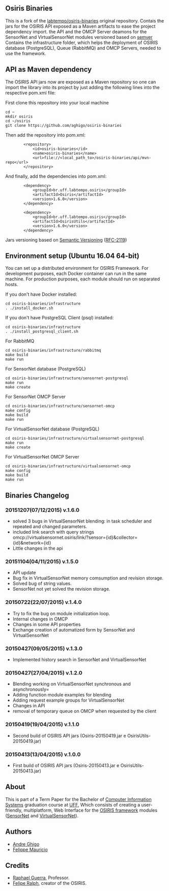## Osiris Binaries

This is a fork of the [labtempo/osiris-binaries](https://github.com/labtempo/osiris-binaries) original repository.
Contais the jars for the OSIRIS API exposed as a Maven artifacts to ease the project dependency import.
the API and the OMCP Server deamons for the SensorNet and VirtualSensorNet modules versioned based on [semver](http://semver.org/)
Contains the infrastructure folder, which helps the deployment of OSIRIS database (PostgreSQL), Queue (RabbitMQ) and OMCP Servers, needed to use the framework.

## API as Maven dependency

The OSIRIS API jars now are exposed as a Maven repository so one can import the library into its project by
just adding the following lines into the respective pom.xml file:

First clone this repository into your local machine
```
cd ~
mkdir osiris
cd ~/osiris
git clone https://github.com/aghigo/osiris-binaries
```

Then add the repository into pom.xml:
```
		<repository>
			<id>osiris-binaries</id>
			<name>osiris-binaries</name>
			<url>file://<local_path_to>/osiris-binaries/api/mvn-repo</url>
		</repository>
```

And finally, add the dependencies into pom.xml:
```
		<dependency>
			<groupId>br.uff.labtempo.osiris</groupId>
			<artifactId>Osiris</artifactId>
			<version>1.6.0</version>
		</dependency>

		<dependency>
			<groupId>br.uff.labtempo.osiris</groupId>
			<artifactId>OsirisUtils</artifactId>
			<version>1.6.0</version>
		</dependency>
```

Jars versioning based on [Semantic Versioning](http://semver.org/) ([RFC-2119](https://tools.ietf.org/html/rfc2119))

## Environment setup (Ubuntu 16.04 64-bit)

You can set up a distributed environment for OSIRIS Framework.
For development purposes, each Docker container can run in the same machine.
For production purposes, each module should run on separated hosts.

If you don't have Docker installed:
```
cd osiris-binaries/infrastructure
. ./install_docker.sh
```

If you don't have PostgreSQL Client (psql) installed:
```
cd osiris-binaries/infrastructure
. ./install_postgresql_client.sh
```

For RabbitMQ
```
cd osiris-binaries/infrastructure/rabbitmq
make build
make run
```

For SensorNet database (PostgreSQL)
```
cd osiris-binaries/infrastructure/sensornet-postgresql
make run
make create
```

For SensorNet OMCP Server
```
cd osiris-binaries/infrastructure/sensornet-omcp
make config
make build
make run
```
For VirtualSensorNet database (PostgreSQL)
```
cd osiris-binaries/infrastructure/virtualsensornet-postgresql
make run
make create
```
For VirtualSensorNet OMCP Server
```
cd osiris-binaries/infrastructure/virtualsensornet-omcp
make config
make build
make run
```

## Binaries Changelog

### 20151207(07/12/2015) v.1.6.0

- solved 3 bugs in VirtualSensorNet blending: in task scheduler and repeated and changed parameters.
- included link search with query strings omcp://virtualsensornet.osiris/link/?sensor={id}&collector={id}&network={id} 
- Little changes in the api

### 20151104(04/11/2015) v.1.5.0

- API update
- Bug fix in VirtualSensorNet memory comsumption and revision storage.
- Solved bug of string values.
- SensorNet not yet solved the revision storage.

### 20150722(22/07/2015) v.1.4.0

- Try to fix the bug on module initialization loop.
- Internal changes in OMCP
- Changes in some API properties
- Exchange creation of automatized form by SensorNet and VirtualSensorNet

### 20150427(09/05/2015) v.1.3.0

- Implemented history search in SensorNet and VirtualSensorNet

### 20150427(27/04/2015) v.1.2.0

- Blending working on VirtualSensorNet synchronous and asynchronously=
- Adding function module examples for blending
- Adding request example groups for VirtualSensorNet
- Changes in API
- removal of temporary queue on OMCP when requested by the client

### 20150419(19/04/2015) v.1.1.0

 - Second build of OSIRIS API jars (Osiris-20150419.jar e OsirisUtils-20150419.jar)

### 20150413(13/04/2015) v.1.0.0

 - First build of OSIRIS API jars (Osiris-20150413.jar e OsirisUtils-20150413.jar)

## About

This is part of a Term Paper for the Bachelor of [Computer Information Systems](http://www.ic.uff.br/index.php/en-GB/) graduation course at [UFF](http://uff.br/),
Which consists of creating a user-friendly, multiplatform, Web Interface for the [OSIRIS framework](https://github.com/labtempo/osiris/wiki) modules ([SensorNet](https://github.com/labtempo/osiris/wiki/2.1-M%C3%B3dulo-SensorNet) and [VirtualSensorNet](https://github.com/labtempo/osiris/wiki/2.2-M%C3%B3dulo-VirtualSensorNet)).

## Authors

* [Andre Ghigo](https://github.com/aghigo)
* [Felippe Mauricio](https://github.com/felippemauricio)

## Credits
* [Raphael Guerra](http://www2.ic.uff.br/~rguerra/), Professor.
* [Felipe Ralph](https://github.com/println), creator of the OSIRIS.
